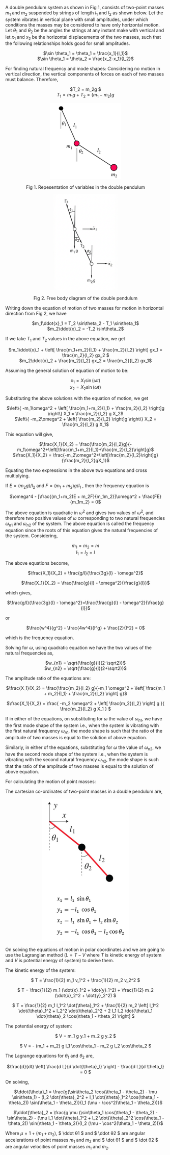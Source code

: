 A double pendulum system as shown in Fig 1, consists of two-point masses $m_1$ and $m_2$ suspended by strings of length $l_1$ and $l_2$ as shown below. Let the system vibrates in vertical plane with small amplitudes, under which conditions the masses may be considered to have only horizontal motion. Let $θ_1$ and $θ_2$ be the angles the strings at any instant make with vertical and let $x_1$ and $x_2$ be the horizontal displacements of the two masses, such that the following relationships holds good for small amplitudes.

<center>

<!-- ![](images/1.png) -->

$\sin \theta_1 = \theta_1 = \frac{x_1}{l_1}$   
$\sin \theta_1 = \theta_2 = \frac{x_2-x_1}{l_2}$


</center>

For finding natural frequency and mode shapes:
Considering no motion in vertical direction, the vertical components of forces on each of two masses must balance. Therefore,

<center>

<!-- ![](images/2.png) -->

$T_2 = m_2g $  
$T_1 = m_1g + T_2 = (m_1 - m_2)g$

![](images/3.png)

Fig 1. Repesentation of variables in the double pendulum

<!-- ![](images/5.png) -->

<img src="images/5.png" width=200 height=300 />

Fig 2. Free body diagram of the double pendulum
</center>

Writing down the equation of motion of two masses for motion in horizontal direction from Fig 2, we have
<center>

<!-- ![](images/4.png) -->

$m_1\ddot{x}_1 = T_2 \sin\theta_2 - T_1 \sin\theta_1$  
$m_2\ddot{x}_2 = -T_2 \sin\theta_2$

</center>

If we take $T_1$ and $T_2$ values in the above equation, we get

<center>

<!-- ![](images/6.png) -->

$m_1\ddot{x}_1 + \left[ \frac{m_1+m_2}{l_1} + \frac{m_2}{l_2} \right] gx_1 = \frac{m_2}{l_2} gx_2 $  
$m_2\ddot{x}_2 + \frac{m_2}{l_2} gx_2 = \frac{m_2}{l_2} gx_1$

</center>

Assuming the general solution of equation of motion to be:

<center>

<!-- ![](images/7.png) -->

$x_1 = X_1 \sin(\omega t)$  
$x_2 = X_2 \sin(\omega t)$

</center>

Substituting the above solutions with the equation of motion, we get

<center>

<!-- ![](images/8.png) -->

$\left\{ -m_1\omega^2 + \left[ \frac{m_1+m_2}{l_1} + \frac{m_2}{l_2} \right]g \right\} X_1 = \frac{m_2}{l_2} g X_2$  
$\left\{ -m_2\omega^2 + \left[ \frac{m_2}{l_2} \right]g \right\} X_2 = \frac{m_2}{l_2} g X_1$

</center>

This equation will give,
<center>

<!-- ![](images/9.png) -->

$\frac{X_1}{X_2} = \frac{\frac{m_2}{l_2}g}{-m_1\omega^2+\left[\frac{m_1+m_2}{l_1}+\frac{m_2}{l_2}\right]g}$  
$\frac{X_1}{X_2} = \frac{-m_2\omega^2+\left[\frac{m_2}{l_2}\right]g}{\frac{m_2}{l_2}gX_1}$

</center>

Equating the two expressions in the above two equations and cross multiplying.

If $E = (m_2 g)/l_2$ and $F = (m_1+m_2)g/l_1$ , then the frequency equation is

<center>

<!-- ![](images/10.png) -->

$\omega^4 - [\frac{(m_1+m_2)E + m_2F}{m_1m_2}]\omega^2 + \frac{FE}{m_1m_2} = 0$

</center>

The above equation is quadratic in $\omega^2$ and gives two values of $\omega^2$, and therefore two positive values of 
$\omega$ corresponding to two natural frequencies $\omega_{n1}$ and $\omega_{n2}$ of the system. The above equation is called the frequency equation since the roots of this equation gives the natural frequencies of the system.
Considering,
<center> 

<!-- ![](images/23.png) -->

$m_1 = m_2 = m$  
$l_1 = l_2 = l$

</center>
The above equations become,

<center>

<!-- ![](images/11.png) -->

$\frac{X_1}{X_2} = \frac{g/l}{\frac{3g}{l} - \omega^2}$

$\frac{X_1}{X_2} = \frac{\frac{g}{l} - \omega^2}{\frac{g}{l}}$



</center>

which gives,

<center>

<!-- ![](images/12.png) -->

$\frac{g/l}{\frac{3g}{l} - \omega^2}=\frac{\frac{g}{l} - \omega^2}{\frac{g}{l}}$

</center>
or
<center>

<!-- ![](images/13.png) -->

$\frac{w^4}{g^2} - \frac{4w^4}{l^g} + \frac{2}{l^2} = 0$

</center>
which is the frequency equation.

Solving for $\omega$, using quadratic equation we have the two values of the natural frequencies as,
<center>

<!-- ![](images/14.png) -->

$w_{n1} = \sqrt{\frac{g}{l}(2-\sqrt2)}$  
$w_{n2} = \sqrt{\frac{g}{l}(2+\sqrt2)}$

</center>

The amplitude ratio of the equations are:
<center>

<!-- ![](images/15.png) -->

$\frac{X_1}{X_2} = \frac{\frac{m_2}{l_2} g}{-m_1 \omega^2 + \left[ \frac{m_1 + m_2}{l_1} + \frac{m_2}{l_2} \right] g}$


<!-- ![](images/16.png) -->

$\frac{X_1}{X_2} = \frac{ -m_2 \omega^2 + \left[ \frac{m_2}{l_2} \right] g }{ \frac{m_2}{l_2} g X_1 }
$

</center>

If in either of the equations, on substituting for $\omega$ the value of $\omega_{n1}$, we have the first mode shape of the system i.e., when the system is vibrating with the first natural frequency $\omega_{n1}$, the mode shape is such that the ratio of the amplitude of two masses is equal to the solution of above equation.

Similarly, in either of the equations, substituting for $\omega$ the value of $\omega_{n2}$, we have the second mode shape of the system i.e., when the system is vibrating with the second natural frequency $\omega_{n2}$, the mode shape is such that the ratio of the amplitude of two masses is equal to the solution of above equation.

For calculating the motion of point masses:

The cartesian co-ordinates of two-point masses in a double pendulum are,

<center>

![](images/17.png)

</center>

On solving the equations of motion in polar coordinates and we are going to use the Lagrangian method ($L=T-V$ where $T$ is kinetic energy of system and $V$ is potential energy of system) to derive them. 

The kinetic energy of the system:

<center>

<!-- ![](images/18.png) -->

$
T = \frac{1}{2} m_1 v_1^2 + \frac{1}{2} m_2 v_2^2
$

$
T = \frac{1}{2} m_1 (\dot{x}_1^2 + \dot{y}_1^2) + \frac{1}{2} m_2 (\dot{x}_2^2 + \dot{y}_2^2)
$

$
T = \frac{1}{2} m_1 l_1^2 \dot{\theta}_1^2 + \frac{1}{2} m_2 \left[ l_1^2 \dot{\theta}_1^2 + l_2^2 \dot{\theta}_2^2 + 2 l_1 l_2 \dot{\theta}_1 \dot{\theta}_2 \cos(\theta_1 - \theta_2) \right]
$


</center>

The potential energy of system:
<center>

<!-- ![](images/19.png) -->

$
V = m_1 g y_1 + m_2 g y_2
$

$
V = - (m_1 + m_2) g l_1 \cos\theta_1 - m_2 g l_2 \cos\theta_2
$


</center>

The Lagrange equations for $\theta_1$ and $\theta_2$ are,
<center>

<!-- ![](images/21.png) -->

$\frac{d}{dt} \left( \frac{d L}{d \dot{\theta}_l} \right) - \frac{d L}{d \theta_l} = 0
$

</center>

On solving,
<center>

<!-- ![](images/20.png) -->

$\ddot{\theta}_1 = \frac{g(\sin\theta_2 \cos(\theta_1 - \theta_2) - \mu \sin\theta_1) - (l_2 \dot{\theta}_2^2 + l_1 \dot{\theta}_1^2 \cos(\theta_1 - \theta_2)) \sin(\theta_1 - \theta_2)}{l_1 (\mu - \cos^2(\theta_1 - \theta_2))}$

$\ddot{\theta}_2 = \frac{g \mu (\sin\theta_1 \cos(\theta_1 - \theta_2) - \sin\theta_2) - (\mu l_1 \dot{\theta}_1^2 + l_2 \dot{\theta}_2^2 \cos(\theta_1 - \theta_2)) \sin(\theta_1 - \theta_2)}{l_2 (\mu - \cos^2(\theta_1 - \theta_2))}$

</center>

Where $\mu = 1 + (m_1 + m_2)$, $ \ddot θ1 $ and $ \ddot θ2 $ are angular accelerations of point masses $m_1$ and $m_2$ and $ \dot θ1 $ and $ \dot θ2 $ are angular velocities of point masses $m_1$ and $m_2$.

<!-- To solve the equation of motion for the angles, we can use the Euler method. For using Euler method, we should define a time interval and iterate over time. As time changes, angular acceleration, angular velocity and angle is changed. So, from the values of angular acceleration, velocity and angle at that instant of time, we can calculate the position of the system precisely. 
Such that,
<center>

![](images/22.png)

</center> -->
